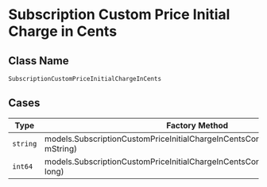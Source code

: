 
# Subscription Custom Price Initial Charge in Cents

## Class Name

`SubscriptionCustomPriceInitialChargeInCents`

## Cases

| Type | Factory Method |
|  --- | --- |
| `string` | models.SubscriptionCustomPriceInitialChargeInCentsContainer.FromString(string mString) |
| `int64` | models.SubscriptionCustomPriceInitialChargeInCentsContainer.FromLong(int64 long) |

